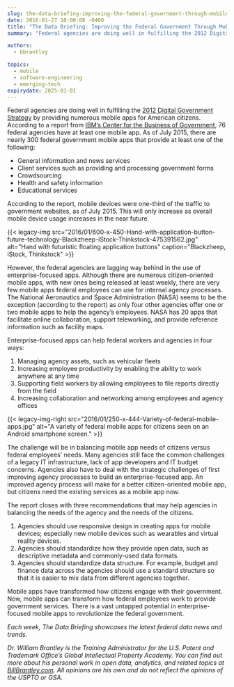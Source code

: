 ```yaml
---
slug: the-data-briefing-improving-the-federal-government-through-mobile-apps
date: 2016-01-27 10:00:08 -0400
title: "The Data Briefing: Improving the Federal Government Through Mobile Apps"
summary: "Federal agencies are doing well in fulfilling the 2012 Digital Government Strategy by providing numerous mobile apps for American citizens."

authors:
  - bbrantley

topics:
  - mobile
  - software-engineering 
  - emerging-tech
expirydate: 2025-01-01
---
```


Federal agencies are doing well in fulfilling the [2012 Digital Government Strategy](https://obamawhitehouse.archives.gov/sites/default/files/omb/egov/digital-government/digital-government.html) by providing numerous mobile apps for American citizens. According to a report from [IBM’s Center for the Business of Government](http://www.businessofgovernment.org/report/using-mobile-apps-government), 76 federal agencies have at least one mobile app. As of July 2015, there are nearly 300 federal government mobile apps that provide at least one of the following:

* General information and news services
* Client services such as providing and processing government forms
* Crowdsourcing
* Health and safety information
* Educational services

According to the report, mobile devices were one-third of the traffic to government websites, as of July 2015. This will only increase as overall mobile device usage increases in the near future.

{{< legacy-img src="2016/01/600-x-450-Hand-with-application-button-future-technology-Blackzheep-iStock-Thinkstock-475391562.jpg" alt="Hand with futuristic floating application buttons" caption="Blackzheep, iStock, Thinkstock" >}} 

However, the federal agencies are lagging way behind in the use of enterprise-focused apps. Although there are numerous citizen-oriented mobile apps, with new ones being released at least weekly, there are very few mobile apps federal employees can use for internal agency processes. The National Aeronautics and Space Administration (NASA) seems to be the exception (according to the report) as only four other agencies offer one or two mobile apps to help the agency&#8217;s employees. NASA has 20 apps that facilitate online collaboration, support teleworking, and provide reference information such as facility maps.

Enterprise-focused apps can help federal workers and agencies in four ways:

1. Managing agency assets, such as vehicular fleets
2. Increasing employee productivity by enabling the ability to work anywhere at any time
3. Supporting field workers by allowing employees to file reports directly from the field
4. Increasing collaboration and networking among employees and agency offices

{{< legacy-img-right src="2016/01/250-x-444-Variety-of-federal-mobile-apps.jpg" alt="A variety of federal mobile apps for citizens seen on an Android smartphone screen." >}}

The challenge will be in balancing mobile app needs of citizens versus federal employees’ needs. Many agencies still face the common challenges of a legacy IT infrastructure, lack of app developers and IT budget concerns. Agencies also have to deal with the strategic challenges of first improving agency processes to build an enterprise-focused app. An improved agency process will make for a better citizen-oriented mobile app, but citizens need the existing services as a mobile app now.

The report closes with three recommendations that may help agencies in balancing the needs of the agency and the needs of the citizens.

1. Agencies should use responsive design in creating apps for mobile devices; especially new mobile devices such as wearables and virtual reality devices.
2. Agencies should standardize how they provide open data, such as descriptive metadata and commonly-used data formats.
3. Agencies should standardize data structure. For example, budget and finance data across the agencies should use a standard structure so that it is easier to mix data from different agencies together.

Mobile apps have transformed how citizens engage with their government. Now, mobile apps can transform how federal employees work to provide government services. There is a vast untapped potential in enterprise-focused mobile apps to revolutionize the federal government.

_Each week, The Data Briefing showcases the latest federal data news and trends._

_Dr. William Brantley is the Training Administrator for the U.S. Patent and Trademark Office’s Global Intellectual Property Academy. You can find out more about his personal work in open data, analytics, and related topics at [BillBrantley.com](http://billbrantley.com/). All opinions are his own and do not reflect the opinions of the USPTO or GSA._
